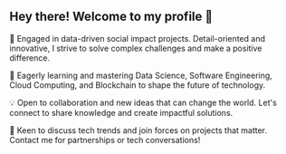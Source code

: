 ## Hey there! Welcome to my profile 👋

<!--
**Aditi832/Aditi832** is a ✨ _special_ ✨ repository because its `README.md` (this file) appears on your GitHub profile.-->

🔭 Engaged in data-driven social impact projects. Detail-oriented and innovative, I strive to solve complex challenges and make a positive difference.

🌱 Eagerly learning and mastering Data Science, Software Engineering, Cloud Computing, and Blockchain to shape the future of technology.

💡 Open to collaboration and new ideas that can change the world. Let's connect to share knowledge and create impactful solutions.

🚀 Keen to discuss tech trends and join forces on projects that matter. Contact me for partnerships or tech conversations!
